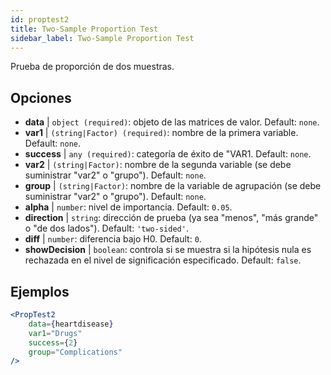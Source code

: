 ```yaml
---
id: proptest2
title: Two-Sample Proportion Test
sidebar_label: Two-Sample Proportion Test
---
```


Prueba de proporción de dos muestras.

## Opciones

* __data__ | `object (required)`: objeto de las matrices de valor. Default: `none`.
* __var1__ | `(string|Factor) (required)`: nombre de la primera variable. Default: `none`.
* __success__ | `any (required)`: categoría de éxito de "VAR1. Default: `none`.
* __var2__ | `(string|Factor)`: nombre de la segunda variable (se debe suministrar "var2" o "grupo"). Default: `none`.
* __group__ | `(string|Factor)`: nombre de la variable de agrupación (se debe suministrar "var2" o "grupo"). Default: `none`.
* __alpha__ | `number`: nivel de importancia. Default: `0.05`.
* __direction__ | `string`: dirección de prueba (ya sea "menos", "más grande" o "de dos lados"). Default: `'two-sided'`.
* __diff__ | `number`: diferencia bajo H0. Default: `0`.
* __showDecision__ | `boolean`: controla si se muestra si la hipótesis nula es rechazada en el nivel de significación especificado. Default: `false`.


## Ejemplos

```jsx live
<PropTest2
    data={heartdisease} 
    var1="Drugs"
    success={2}
    group="Complications"
/>
```
